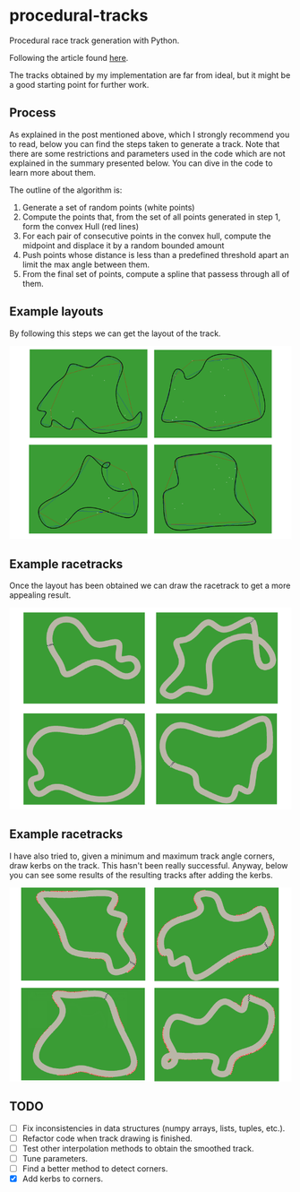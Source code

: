 # procedural-tracks
Procedural race track generation with Python.

Following the article found [here](https://www.gamasutra.com/blogs/GustavoMaciel/20131229/207833/Generating_Procedural_Racetracks.php).

The tracks obtained by my implementation are far from ideal, but it might be a good starting point for further work.

## Process

As explained in the post mentioned above, which I strongly recommend you to read, below you can find the steps taken to generate a track. Note that there are some restrictions and parameters used in the code which are not explained in the summary presented below. You can dive in the code to learn more about them.

The outline of the algorithm is:
1. Generate a set of random points (white points)
2. Compute the points that, from the set of all points generated in step 1, form the convex Hull (red lines)
3. For each pair of consecutive points in the convex hull, compute the midpoint and displace it by a random bounded amount
4. Push points whose distance is less than a predefined threshold apart an limit the max angle between them.
5. From the final set of points, compute a spline that passess through all of them.

## Example layouts

By following this steps we can get the layout of the track.

![Example Tracks](/img/tracks.png)

## Example racetracks

Once the layout has been obtained we can draw the racetrack to get a more appealing result. 

![Example drawn tracks](/img/tracks_drawn.png)

## Example racetracks

I have also tried to, given a minimum and maximum track angle corners, draw kerbs on the track. This hasn't been really successful. Anyway, below you can see some results of the resulting tracks after adding the kerbs.

![Example tracks with kerbs](/img/tracks_kerb.png)

## TODO

- [ ] Fix inconsistencies in data structures (numpy arrays, lists, tuples, etc.).
- [ ] Refactor code when track drawing is finished.
- [ ] Test other interpolation methods to obtain the smoothed track.
- [ ] Tune parameters.
- [ ] Find a better method to detect corners.
- [x] Add kerbs to corners.